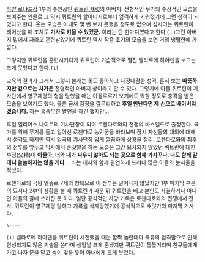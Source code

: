 [하얀 로냐프강](%ED%95%98%EC%96%80%20%EB%A1%9C%EB%83%90%ED%94%84%EA%B0%95.md) 1부의
주인공인 [퀴트린 섀럿](%ED%80%B4%ED%8A%B8%EB%A6%B0%20%EC%84%80%EB%9F%BF.md)의 아버지.
전형적인 무가의 수장적인 모습을 보여주는 인물로 그 역시 퀴트린의 할아버지로부터 엄격하게 키워졌기에 그런 성격이 되었다고 한다. 웃는 모습은
아내도 몇 번 보지 못했을 정도로 없으며 심지어는 퀴트린이 태어났을 때 조차도 **기사로 키울 수 있겠군.** 이라는 단 한마디였다고
한다.(...)그런 아버지 밑에서 자라고 훈련받았기에 퀴트린 역시 작중 초기의 모습을 보면 거의 냉혈한에 가깝다.

그렇지만 퀴트린을 훈련시키다가 퀴트린이 기습적으로 펼친 벨라로메 하야덴을 보고는 크게 웃었다고 한다.`[1]`

교육의 결과가 그래서 그렇지 본래는 꽃도 좋아하고 다정다감한 성격. 흔히 보는 **따뜻하지만 겉으로는 차가운** 전형적인 아버지 상이라고 할
수 있다. 그렇기에 아들 퀴트린이 기사단에서 영구제명의 형을 당했을 때는 아켈로르가 보기에도 딱할 정도로 충격을 받은 모습을 보이기도 했다.
물론 금새 감정을 갈무리하고 **후일 만난다면 제 손으로 베어버리겠습니다.** 하는
[흠좀무](%ED%9D%A0%EC%A2%80%EB%AC%B4.md)한 발언을 하긴 했지만...

후일 옐리어스 나이트의 기사단장이 되며 로젠다로와의 전쟁의 바스엘드로 출정한다. 국가를 위해 무기를 들고 일어선 로젠다로 농민군을 바라보며
잠시 자신들의 대의에 대해서 생각도 하지만 역시 일국의 기사단장 답게 깔끔하게 상황을 정리. 로젠다로와의 최후의 전투를 앞두고 막사에서
혼잣말을 하는 모습은 그간 묘사되지 않았던 퀴트린에 대한 부정(父精)이 **아들아, 너와 내가 싸우지 않아도 되는 곳으로 함께 가자꾸나.
나도 함께 갈테니 쓸쓸하지는 않을 게다...** 라는 대사와 함께 완연하게 드러나 많은 이들의 눈시울을 적셨다.

로젠다로의 국왕 엘쥬르 7세의 항복으로 이 전투는 일어나지 않았지만 1부 마지막 부분의 묘사나 2부의 상황을 볼 때 퀴트린과 싸운 뒤
퀴트린을 베고 본인도 자결하거나 아니면 아들의 칼에 쓰러진 듯 하다. 일단 공식적인 사망 기록은 로젠다로와의 전쟁에서 전사. 퀴트린이
영구제명 당하고 기록을 삭제당했기에 공식적으로 섀럿가의 마지막 기사다.  

`\----`

`[1]` 벨라로메 하야덴을 퀴트린이 시전했을 때는 깜짝 놀란데다 특유의 엄격함으로 인해 연성되지도 않은 기술을 쓴다며 생일날 크게 혼냈지만
퀴트린이 툴툴거리며 친구들에게 가고 나자 문을 닫고 숨이 멎을 듯이 아내에게 크게 웃었다.

